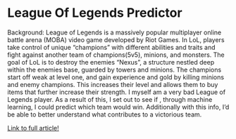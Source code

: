 # League Of Legends Predictor

Background:
League of Legends is a massively popular multiplayer online battle arena (MOBA) video game developed by Riot Games. In LoL, players take control of unique “champions” with different abilities and traits and fight against another team of champions(5v5), minions, and monsters. 
The goal of LoL is to destroy the enemies “Nexus”, a structure nestled deep within the enemies base, guarded by towers and minions. The champions start off weak at level one, and gain experience and gold by killing minions and enemy champions. This increases their level and allows them to buy items that further increase their strength.
I myself am a very bad League of Legends player. As a result of this, I set out to see if , through machine learning, I could predict which team would win. Additionally with this info, I’d be able to better understand what contributes to a victorious team.

[Link to full article!](https://medium.com/@timrocar/predicting-the-winner-of-league-of-legends-games-c6fb3513b3d4/)
